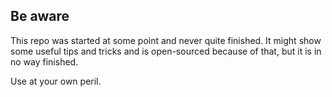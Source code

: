 ## Be aware

This repo was started at some point and never quite finished. It might show some useful tips and tricks and is open-sourced because of that, but it is in no way finished.

Use at your own peril.

